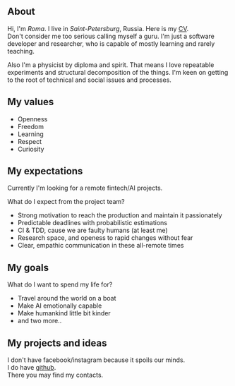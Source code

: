 ## About
Hi, I'm  _Roma_. I live in _Saint-Petersburg_, Russia.
Here is my [CV](https://raw.githubusercontent.com/roma-guru/roma-guru.github.io/master/Roman_Voropaev.pdf).  
Don't consider me too serious calling myself a guru.
I'm just a software developer and researcher, who is capable of mostly learning and rarely teaching.

Also I'm a physicist by diploma and spirit.
That means I love repeatable experiments and structural decomposition of the things.
I'm keen on getting to the root of technical and social issues and processes.

## My values
- Openness
- Freedom
- Learning
- Respect
- Curiosity

## My expectations
Currently I'm looking for a remote fintech/AI projects.

What do I expect from the project team?
- Strong motivation to reach the production and maintain it passionately
- Predictable deadlines with probabilistic estimations
- CI & TDD, cause we are faulty humans (at least me)
- Research space, and openess to rapid changes without fear
- Clear, empathic communication in these all-remote times

## My goals 
What do I want to spend my life for?
- Travel around the world on a boat
- Make AI emotionally capable
- Make humankind little bit kinder
- and two more..

## My projects and ideas
I don't have facebook/instagram because it spoils our minds.  
I do have [github](https://github.com/roma-guru).  
There you may find my contacts.
